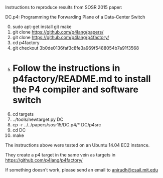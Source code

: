 Instructions to reproduce results from SOSR 2015 paper:

DC.p4: Programming the Forwarding Plane of a Data-Center Switch

0. sudo apt-get install git make
1. git clone https://github.com/p4lang/papers/
2. git clone https://github.com/p4lang/p4factory/
3. cd p4factory
4. git checkout 3b0de0136faf3c8fe3a969f5488054b7a91f3568
5. # Follow the instructions in p4factory/README.md to install the P4 compiler and software switch
6. cd targets
7. ../tools/newtarget.py DC
8. cp -r ../../papers/sosr15/DC.p4/* DC/p4src
9. cd DC
10. make

The instructions above were tested on an Ubuntu 14.04 EC2 instance.

They create a p4 target in the same vein as targets in https://github.com/p4lang/p4factory/

If something doesn't work, please send an email to anirudh@csail.mit.edu
